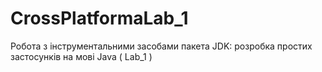 # CrossPlatformaLab_1
Робота з інструментальними засобами пакета JDK: розробка простих застосунків на мові Java ( Lab_1 )
